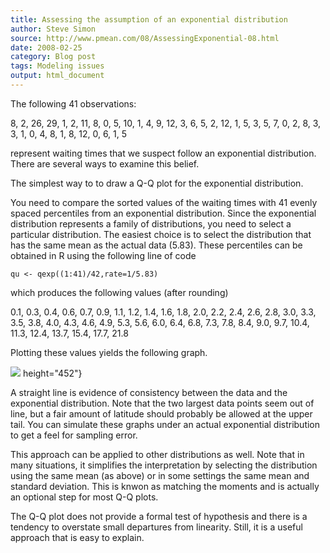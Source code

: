 ```yaml
---
title: Assessing the assumption of an exponential distribution
author: Steve Simon
source: http://www.pmean.com/08/AssessingExponential-08.html
date: 2008-02-25
category: Blog post
tags: Modeling issues
output: html_document
---
```


The following 41 observations:

8, 2, 26, 29, 1, 2, 11, 8, 0, 5, 10, 1, 4, 9, 12, 3, 6, 5, 2, 12, 1,
5, 3, 5, 7, 0, 2, 8, 3, 3, 1, 0, 4, 8, 1, 8, 12, 0, 6, 1, 5

represent waiting times that we suspect follow an exponential
distribution. There are several ways to examine this belief.

<!---More--->

The simplest way to to draw a Q-Q plot for the exponential distribution.

You need to compare the sorted values of the waiting times with 41
evenly spaced percentiles from an exponential distribution. Since the
exponential distribution represents a family of distributions, you
need to select a particular distribution. The easiest choice is to
select the distribution that has the same mean as the actual data
(5.83). These percentiles can be obtained in R using the following
line of code

`qu <- qexp((1:41)/42,rate=1/5.83)`

which produces the following values (after rounding)

0.1, 0.3, 0.4, 0.6, 0.7, 0.9, 1.1, 1.2, 1.4, 1.6, 1.8, 2.0, 2.2,
2.4, 2.6, 2.8, 3.0, 3.3, 3.5, 3.8, 4.0, 4.3, 4.6, 4.9, 5.3, 5.6,
6.0, 6.4, 6.8, 7.3, 7.8, 8.4, 9.0, 9.7, 10.4, 11.3, 12.4, 13.7,
15.4, 17.7, 21.8

Plotting these values yields the following graph.

![](../../../web/images/08/AssessingExponential-0801.gif)
height="452"}

A straight line is evidence of consistency between the data and the
exponential distribution. Note that the two largest data points seem
out of line, but a fair amount of latitude should probably be allowed
at the upper tail. You can simulate these graphs under an actual
exponential distribution to get a feel for sampling error.

This approach can be applied to other distributions as well. Note that
in many situations, it simplifies the interpretation by selecting the
distribution using the same mean (as above) or in some settings the
same mean and standard deviation. This is knwon as matching the
moments and is actually an optional step for most Q-Q plots.

The Q-Q plot does not provide a formal test of hypothesis and there is
a tendency to overstate small departures from linearity. Still, it is
a useful approach that is easy to explain.